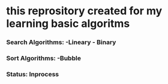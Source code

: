 # this reprository created for my learning basic algoritms
### Search Algorithms: -Lineary  - Binary 
### Sort Algorithms: -Bubble
### Status: Inprocess 
